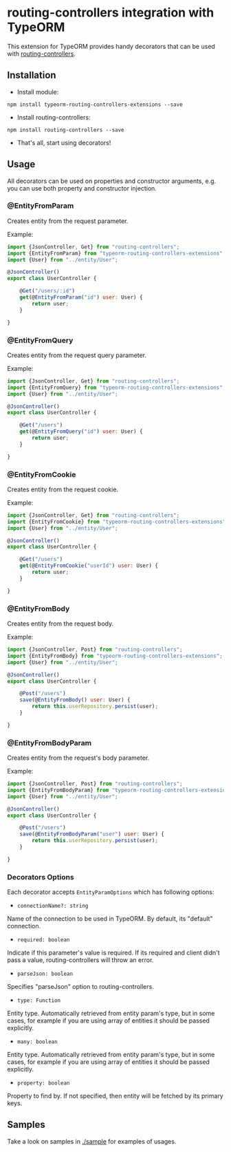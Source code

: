 # routing-controllers integration with TypeORM

This extension for TypeORM provides handy decorators that can be used with 
[routing-controllers](https://github.com/pleerock/routing-controllers).

## Installation

* Install module:

`npm install typeorm-routing-controllers-extensions --save`

* Install routing-controllers:

`npm install routing-controllers --save`

* That's all, start using decorators!


## Usage

All decorators can be used on properties and constructor arguments, e.g. you can use both
property and constructor injection.

### @EntityFromParam

Creates entity from the request parameter.

Example:

```javascript
import {JsonController, Get} from "routing-controllers";
import {EntityFromParam} from "typeorm-routing-controllers-extensions";
import {User} from "../entity/User";

@JsonController()
export class UserController {

    @Get("/users/:id")
    get(@EntityFromParam("id") user: User) {
        return user;
    }

}
```

### @EntityFromQuery

Creates entity from the request query parameter.

Example:

```javascript
import {JsonController, Get} from "routing-controllers";
import {EntityFromQuery} from "typeorm-routing-controllers-extensions";
import {User} from "../entity/User";

@JsonController()
export class UserController {

    @Get("/users")
    get(@EntityFromQuery("id") user: User) {
        return user;
    }

}
```

### @EntityFromCookie

Creates entity from the request cookie.

Example:

```javascript
import {JsonController, Get} from "routing-controllers";
import {EntityFromCookie} from "typeorm-routing-controllers-extensions";
import {User} from "../entity/User";

@JsonController()
export class UserController {

    @Get("/users")
    get(@EntityFromCookie("userId") user: User) {
        return user;
    }

}
```

### @EntityFromBody

Creates entity from the request body.

Example:

```javascript
import {JsonController, Post} from "routing-controllers";
import {EntityFromBody} from "typeorm-routing-controllers-extensions";
import {User} from "../entity/User";

@JsonController()
export class UserController {

    @Post("/users")
    save(@EntityFromBody() user: User) {
        return this.userRepository.persist(user);
    }

}
```

### @EntityFromBodyParam

Creates entity from the request's body parameter.

Example:

```javascript
import {JsonController, Post} from "routing-controllers";
import {EntityFromBodyParam} from "typeorm-routing-controllers-extensions";
import {User} from "../entity/User";

@JsonController()
export class UserController {

    @Post("/users")
    save(@EntityFromBodyParam("user") user: User) {
        return this.userRepository.persist(user);
    }

}
```

### Decorators Options

Each decorator accepts `EntityParamOptions` which has following options:

* `connectionName?: string` 

Name of the connection to be used in TypeORM. By default, its "default" connection.

* `required: boolean` 

Indicate if this parameter's value is required.
If its required and client didn't pass a value, routing-controllers will throw an error.

* `parseJson: boolean` 

Specifies "parseJson" option to routing-controllers.

* `type: Function` 

Entity type. Automatically retrieved from entity param's type, but in some cases,
for example if you are using array of entities it should be passed explicitly.

* `many: boolean` 

Entity type. Automatically retrieved from entity param's type, but in some cases,
for example if you are using array of entities it should be passed explicitly.

* `property: boolean` 

Property to find by. If not specified, then entity will be fetched by its primary keys.

## Samples

Take a look on samples in [./sample](sample) for examples of usages.